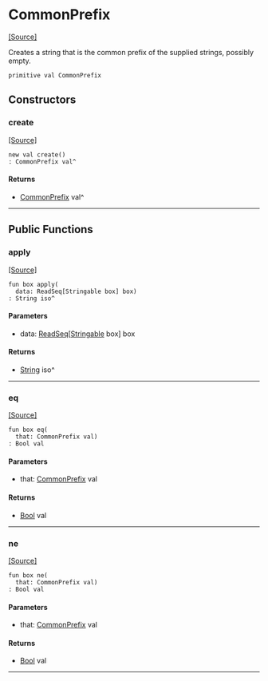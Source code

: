 # CommonPrefix
<span class="source-link">[[Source]](src/strings/common_prefix.md#L1)</span>

Creates a string that is the common prefix of the supplied strings, possibly
empty.


```pony
primitive val CommonPrefix
```

## Constructors

### create
<span class="source-link">[[Source]](src/strings/common_prefix.md#L1)</span>


```pony
new val create()
: CommonPrefix val^
```

#### Returns

* [CommonPrefix](strings-CommonPrefix.md) val^

---

## Public Functions

### apply
<span class="source-link">[[Source]](src/strings/common_prefix.md#L7)</span>


```pony
fun box apply(
  data: ReadSeq[Stringable box] box)
: String iso^
```
#### Parameters

*   data: [ReadSeq](builtin-ReadSeq.md)\[[Stringable](builtin-Stringable.md) box\] box

#### Returns

* [String](builtin-String.md) iso^

---

### eq
<span class="source-link">[[Source]](src/strings/common_prefix.md#L7)</span>


```pony
fun box eq(
  that: CommonPrefix val)
: Bool val
```
#### Parameters

*   that: [CommonPrefix](strings-CommonPrefix.md) val

#### Returns

* [Bool](builtin-Bool.md) val

---

### ne
<span class="source-link">[[Source]](src/strings/common_prefix.md#L7)</span>


```pony
fun box ne(
  that: CommonPrefix val)
: Bool val
```
#### Parameters

*   that: [CommonPrefix](strings-CommonPrefix.md) val

#### Returns

* [Bool](builtin-Bool.md) val

---

